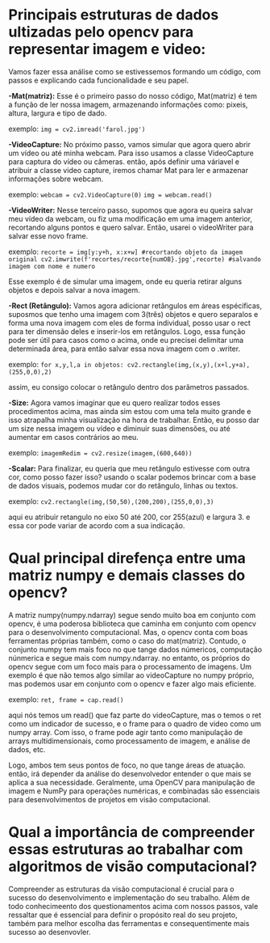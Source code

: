 # Principais estruturas de dados ultizadas pelo opencv para representar imagem e video:

Vamos fazer essa análise como se estivessemos formando um código, com passos e explicando cada funcionalidade e seu papel.


**-Mat(matriz):**
Esse é o primeiro passo do nosso código, Mat(matriz) é tem a função de ler nossa imagem, armazenando informações como: pixeis, altura, largura e tipo de dado.

exemplo: ```img = cv2.imread('farol.jpg')```


**-VideoCapture:**
No próximo passo, vamos simular que agora quero abrir um vídeo ou até minha webcam. Para isso  usamos a classe VideoCapture para captura do vídeo ou câmeras. então, após definir uma váriavel e atribuir a classe video capture, iremos chamar Mat para ler e armazenar informações sobre webcam. 

exemplo: ```webcam = cv2.VideoCapture(0)``` 
         ```img = webcam.read()```
            

**-VideoWriter:**
Nesse terceiro passo, supomos que agora eu queira salvar meu vídeo da webcam, ou fiz uma modificação em uma imagem anterior, recortando alguns pontos e quero salvar. Então, usarei o videoWriter para salvar esse novo frame.

exemplo: ```recorte = img[y:y+h, x:x+w] #recortando objeto da imagem original cv2.imwrite(f'recortes/recorte{numOB}.jpg',recorte) #salvando imagem com nome e numero```

Esse exemplo é de simular uma imagem, onde eu queria retirar alguns objetos e depois salvar a nova imagem.

**-Rect (Retângulo):**
Vamos agora adicionar retângulos em áreas espécificas, suposmos que tenho uma imagem com 3(três) objetos e quero separalos e forma uma nova imagem com eles de forma individual, posso usar o rect para ter dimensão deles e inserir-los em retângulos. Logo, essa função pode ser útil para casos como o acima, onde eu precisei delimitar uma determinada área, para então salvar essa nova imagem com o .writer.

exemplo: ```for x,y,l,a in objetos: cv2.rectangle(img,(x,y),(x+l,y+a),(255,0,0),2) ```

assim, eu consigo colocar o retângulo dentro dos parâmetros passados.

**-Size:**
Agora vamos imaginar que eu quero realizar todos esses procedimentos acima, mas ainda sim estou com uma tela muito grande e isso atrapalha minha visualização na hora de trabalhar. Então, eu posso dar um size nessa imagem ou vídeo e diminuir suas dimensões, ou até aumentar em casos contrários ao meu.

exemplo:  ```imagemRedim = cv2.resize(imagem,(600,640))```

**-Scalar:**
Para finalizar, eu queria que meu retângulo estivesse com outra cor, como posso fazer isso? usando o scalar podemos brincar com a base de dados visuais, podemos mudar cor do retângulo, linhas ou textos.

exemplo: ```cv2.rectangle(img,(50,50),(200,200),(255,0,0),3)```

aqui eu atribuir retangulo no eixo 50 até 200, cor 255(azul) e largura 3. e essa cor pode variar de acordo com a sua indicação.



# Qual principal direfença entre uma matriz numpy e demais classes do opencv?

A matriz numpy(numpy.ndarray) segue sendo muito boa em conjunto com opencv, é uma poderosa biblioteca que caminha em conjunto com opencv para o desenvolvimento computacional. Mas, o opencv conta com boas ferramentas próprias também, como o caso do mat(matriz). Contudo, o conjunto numpy tem mais foco no que tange dados númericos, computação núnmerica e segue mais com numpy.ndarray. no entanto, os próprios do opencv segue com um foco mais para o processamento de imagens. Um exemplo é que não temos algo similar ao videoCapture no numpy próprio, mas podemos usar em conjunto com o opencv e fazer algo mais eficiente. 

exemplo: ```ret, frame = cap.read() ```  

aqui nós temos um read() que faz parte do videoCapture, mas o temos o ret como um indicador de sucesso, e o frame para o quadro de video como um numpy array. Com isso, o frame pode agir tanto como manipulação de arrays multidimensionais, como processamento de imagem, e análise de dados, etc.

Logo, ambos tem seus pontos de foco, no que tange áreas de atuação. então, irá depender da análise do desenvolvedor entender o que mais se aplica a sua necessidade. Geralmente, uma OpenCV para manipulação de imagem e NumPy para operações numéricas, e combinadas são essenciais para desenvolvimentos de projetos em visão computacional.

# Qual a importância de compreender essas estruturas ao trabalhar com algoritmos de visão computacional?

Compreender as estruturas da visão computacional é crucial para o sucesso do desenvolvimento e implementação do seu trabalho. Além de todo conhecimeento dos questionamentos acima com nossos passos, vale ressaltar que é essencial para definir o propósito real do seu projeto, também para melhor escolha das ferramentas e consequentimente mais sucesso ao desenvovler.

